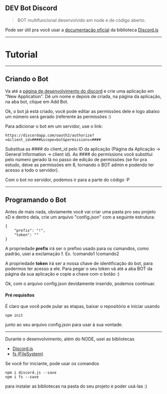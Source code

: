 ## DEV Bot Discord

> BOT multifuncional desenvolvido em node e de código aberto.

Pode ser útil pra você usar a [documentação oficial](https://discord.js.org/#/) da biblioteca [Discord.js](http://www.npmjs.com/package/discord.js)

----
# Tutorial

----
## Criando o Bot

Va até a [página de desenvolvimento do discord](https://discordapp.com/developers/applications) e crie uma aplicação em "New Application". Dê um nome e depois de criada, na página da aplicação, na aba bot, clique em Add Bot.

Ok, o bot já está criado, você pode editar as permissões dele e logo abaixo um número será gerado (referente às permissões :)

Para adicionar o bot em um servidor, use o link:

    https://discordapp.com/oauth2/authorize?=&client_id=####&scope=bot&permissions=####

Substitua as #### do client_id pelo ID da aplicação (Página da Aplicação -> General Information -> client id). As #### do permissions você substitui pelo número gerado lá no passo de edição de permissões (se for pra estudo, deixe as permissões em 8, tornando o BOT admin e podendo ter acesso a todo o servidor).

Com o bot no servidor, podemos ir para a parte do código :P

----
## Programando o Bot

Antes de mais nada, obviamente você vai criar uma pasta pro seu projeto xD e dentro dela, crie um arquivo "config.json" com a seguinte estrutura:

    {
        "prefix": "!",
        "token": ""
    }

A propriedade **prefix** irá ser o prefixo usado para os comandos, como padrão, usei a exclamação **!**. Ex. !comando1 !comando2

A propriedade **token** irá ser a nossa chave de identificação do bot, para podermos ter acesso a ele. Para pegar o seu token vá até a aba BOT da página da sua aplicação e copie a chave com o botão :)

Ok, com o arquivo config.json devidamente inserido, podemos continuar.

#### Pré requisitos

É claro que você pode pular as etapas, baixar o repositório e iniciar usando

    npm init

junto ao seu arquivo config.json para usar à sua vontade.

----

Durante o desenvolvimento, além do NODE, usei as bibliotecas

* [Discord.js](http://www.npmjs.com/package/discord.js)
* [fs (FileSystem)](https://www.npmjs.com/package/fs)

Se você for iniciante, pode usar os comandos

    npm i discord.js --save
    npm i fs --save

para instalar as bibliotecas na pasta do seu projeto e poder usá-las :)